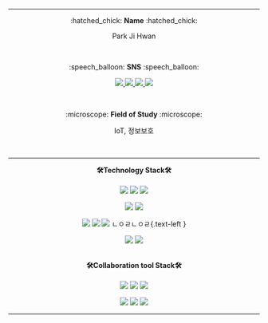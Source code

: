 <!---
![img](https://user-images.githubusercontent.com/38850652/150465280-b7dffa39-78ed-4ae0-ab19-349a6d7e5eed.jpg)
--->
<hr/>
<div align="center">
<p>:hatched_chick: <b>Name</b> :hatched_chick:</p>
<p>Park Ji Hwan</p>
</div>
</br>

<div align="center">
 <p>:speech_balloon: <b>SNS</b> :speech_balloon: </p>
 <p>
 <a href="https://developerjaypark.tistory.com/" target='_blank'><img src="https://img.shields.io/badge/Blog-FF5722?style=for-the-badge&logo=blogger&logoColor=white"> </a><a href="https://github.com/greatPark96" target='_blank'><img src="https://img.shields.io/badge/Github-181717?style=for-the-badge&logo=github&logoColor=white"> </a> <a href="mailto:park_jh6444@naver.com" target='_blank'><img src="https://img.shields.io/badge/EMAIL-EA4335?style=for-the-badge&logo=gmail&logoColor=white"> </a> <a href="https://search.naver.com/search.naver?where=nexearch&sm=top_hty&fbm=0&ie=utf8&query=kakaotalk+Id+%3D+%40pjh6444" target='_blank'><img src="https://img.shields.io/badge/kakao-FFCD00?style=for-the-badge&logo=kakaotalk&logoColor=white"> </a>
 </p>
</div>
</br>

<div align="center">
 <p>:microscope: <b>Field of Study</b> :microscope: </p>
 <p>IoT, 정보보호</p>
</div>
</br>



<hr/>
<div align="center">
<b>🛠Technology Stack🛠</b>
</br></br>
<img src="https://img.shields.io/badge/C-00599C?style=for-the-badge&logo=c%2B%2B&logoColor=white"> <img src="https://img.shields.io/badge/C++-00599C?style=for-the-badge&logo=c%2B%2B&logoColor=white"> <img src="https://img.shields.io/badge/Python-3776AB?style=for-the-badge&logo=python&logoColor=white"> 

<img src="https://img.shields.io/badge/html5-E34F26?style=for-the-badge&logo=html5&logoColor=white"> <img src="https://img.shields.io/badge/php-777BB4?style=for-the-badge&logo=php&logoColor=white">

<img src="https://img.shields.io/badge/Linux OS-FCC624?style=for-the-badge&logo=linux&logoColor=white"> <img src="https://img.shields.io/badge/Windows OS-0078D6?style=for-the-badge&logo=windows&logoColor=white"> <img src="https://img.shields.io/badge/Mac OS-000000?style=for-the-badge&logo=macos&logoColor=white">
 ㄴㅇㄹㄴㅇㄹ{.text-left }
 
<img src="https://img.shields.io/badge/Arduino-00979D?style=for-the-badge&logo=arduino&logoColor=white"> <img src="https://img.shields.io/badge/Raspberry Pi-A22846?style=for-the-badge&logo=Raspberrypi&logoColor=white">

</br>
<b>🛠Collaboration tool Stack🛠</b>
</br></br>
<img src="https://img.shields.io/badge/Git-F05032?style=for-the-badge&logo=git&logoColor=white"> <img src="https://img.shields.io/badge/Github-181717?style=for-the-badge&logo=github&logoColor=white"> <img src="https://img.shields.io/badge/Gitlab-FCA121?style=for-the-badge&logo=gitlab&logoColor=white">

<img src="https://img.shields.io/badge/Slack-4A154B?style=for-the-badge&logo=slack&logoColor=white"> <img src="https://img.shields.io/badge/Jira-0052CC?style=for-the-badge&logo=jira&logoColor=white"> <img src="https://img.shields.io/badge/Confluence-172B4D?style=for-the-badge&logo=Confluence&logoColor=white"> 

</div>

<!---
- 👋 Hi, I’m @GreatPark96
- 👀 I’m interested in ...
- 🌱 I’m currently learning ...
- 💞️ I’m looking to collaborate on ...
- 📫 How to reach me ...
--->
<!---
GreatPark96/GreatPark96 is a ✨ special ✨ repository because its `README.md` (this file) appears on your GitHub profile.
You can click the Preview link to take a look at your changes.
--->

<hr/>
<!---
https://simpleicons.org/?q=sass
--->
